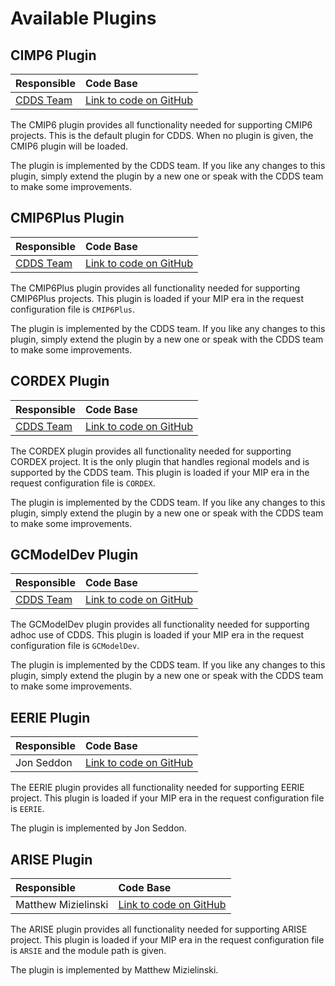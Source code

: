 # Available Plugins

## CIMP6 Plugin

| Responsible                        | Code Base                                                                                            |
|:-----------------------------------|:-----------------------------------------------------------------------------------------------------|
| [CDDS Team](mailto:cdds@metoffice.gov.uk) | [Link to code on GitHub](https://github.com/MetOffice/CDDS/tree/main/cdds/cdds/common/plugins/cmip6) |

The CMIP6 plugin provides all functionality needed for supporting CMIP6 projects. This is the default plugin for CDDS. When no plugin is given, 
the CMIP6 plugin will be loaded.

The plugin is implemented by the CDDS team. If you like any changes to this plugin, simply extend the plugin by a new one or speak with the 
CDDS team to make some improvements.

## CMIP6Plus Plugin

| Responsible                        | Code Base                                                                                                  |
|:-----------------------------------|:-----------------------------------------------------------------------------------------------------------|
| [CDDS Team](mailto:cdds@metoffice.gov.uk) | [Link to code on GitHub](https://github.com/MetOffice/CDDS/tree/main/cdds/cdds/common/plugins/cmip6_plus)  |

The CMIP6Plus plugin provides all functionality needed for supporting CMIP6Plus projects. This plugin is loaded if your MIP era in the request 
configuration file is `CMIP6Plus`.

The plugin is implemented by the CDDS team. If you like any changes to this plugin, simply extend the plugin by a new one or speak with the 
CDDS team to make some improvements.

## CORDEX Plugin

| Responsible                        | Code Base                                                                                              |
|:-----------------------------------|:-------------------------------------------------------------------------------------------------------|
| [CDDS Team](mailto:cdds@metoffice.gov.uk) | [Link to code on GitHub](https://github.com/MetOffice/CDDS/tree/main/cdds/cdds/common/plugins/cordex)  |

The CORDEX plugin provides all functionality needed for supporting CORDEX project. It is the only plugin that handles regional models and is 
supported by the CDDS team. This plugin is loaded if your MIP era in the request configuration file is `CORDEX`.

The plugin is implemented by the CDDS team. If you like any changes to this plugin, simply extend the plugin by a new one or speak with the 
CDDS team to make some improvements.

## GCModelDev Plugin

| Responsible                        | Code Base                                                                                                 |
|:-----------------------------------|:----------------------------------------------------------------------------------------------------------|
| [CDDS Team](mailto:cdds@metoffice.gov.uk) | [Link to code on GitHub](https://github.com/MetOffice/CDDS/tree/main/cdds/cdds/common/plugins/gcmodeldev) |

The GCModelDev plugin provides all functionality needed for supporting adhoc use of CDDS. This plugin is loaded if your MIP era in the 
request configuration file is `GCModelDev`.

The plugin is implemented by the CDDS team. If you like any changes to this plugin, simply extend the plugin by a new one or speak with the 
CDDS team to make some improvements.

## EERIE Plugin

| Responsible                       | Code Base                                                                                                               |
|:----------------------------------|:------------------------------------------------------------------------------------------------------------------------|
| Jon Seddon                        | [Link to code on GitHub](https://github.com/MetOffice/CDDS/tree/CDDSO-318-eerie-plugin/cdds/cdds/common/plugins/eerie)  |

The EERIE plugin provides all functionality needed for supporting EERIE project. This plugin is loaded if your MIP era in the 
request configuration file is `EERIE`.

The plugin is implemented by Jon Seddon.

## ARISE Plugin

| Responsible                               | Code Base                                                                                       |
|:------------------------------------------|:------------------------------------------------------------------------------------------------|
| Matthew Mizielinski                       | [Link to code on GitHub](https://github.com/MetOffice/arise-cmor-tables/tree/master/cdds_arise) |

The ARISE plugin provides all functionality needed for supporting ARISE project. This plugin is loaded if your MIP era in the 
request configuration file is `ARSIE` and the module path is given.

The plugin is implemented by Matthew Mizielinski.
